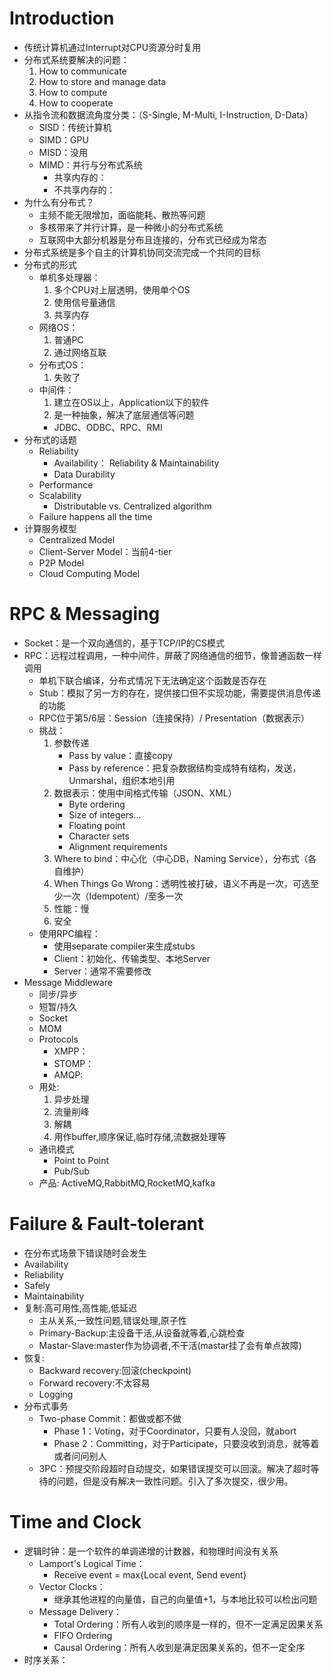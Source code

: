 # Introduction

- 传统计算机通过Interrupt对CPU资源分时复用
- 分布式系统要解决的问题：
    1. How to communicate
    2. How to store and manage data
    3. How to compute
    4. How to cooperate
- 从指令流和数据流角度分类：（S-Single, M-Multi, I-Instruction, D-Data）
    - SISD：传统计算机
    - SIMD：GPU
    - MISD：没用
    - MIMD：并行与分布式系统
        - 共享内存的：
        - 不共享内存的：
- 为什么有分布式？
    - 主频不能无限增加，面临能耗、散热等问题
    - 多核带来了并行计算，是一种微小的分布式系统
    - 互联网中大部分机器是分布且连接的，分布式已经成为常态
- 分布式系统是多个自主的计算机协同交流完成一个共同的目标
- 分布式的形式
    - 单机多处理器：
        1. 多个CPU对上层透明，使用单个OS
        2. 使用信号量通信
        3. 共享内存
    - 网络OS：
        1. 普通PC
        2. 通过网络互联
    - 分布式OS：
        1. 失败了
    - 中间件：
        1. 建立在OS以上，Application以下的软件
        2. 是一种抽象，解决了底层通信等问题
        - JDBC、ODBC、RPC、RMI
- 分布式的话题
    - Reliability
        - Availability： Reliability & Maintainability
        - Data Durability
    - Performance
    - Scalability
        - Distributable vs. Centralized algorithm
    - Failure happens all the time
- 计算服务模型
    - Centralized Model
    - Client-Server Model：当前4-tier
    - P2P Model
    - Cloud Computing Model

# RPC & Messaging

- Socket：是一个双向通信的，基于TCP/IP的CS模式
- RPC：远程过程调用，一种中间件，屏蔽了网络通信的细节，像普通函数一样调用
    - 单机下联合编译，分布式情况下无法确定这个函数是否存在
    - Stub：模拟了另一方的存在，提供接口但不实现功能，需要提供消息传递的功能
    - RPC位于第5/6层：Session（连接保持）/ Presentation（数据表示）
    - 挑战：
        1. 参数传递
            - Pass by value：直接copy
            - Pass by reference：把复杂数据结构变成特有结构，发送，Unmarshal，组织本地引用
        2. 数据表示：使用中间格式传输（JSON、XML）
            - Byte ordering
            - Size of integers...
            - Floating point
            - Character sets
            - Alignment requirements
        3. Where to bind：中心化（中心DB，Naming Service），分布式（各自维护）
        4. When Things Go Wrong：透明性被打破，语义不再是一次，可选至少一次（Idempotent）/至多一次
        5. 性能：慢
        6. 安全
    - 使用RPC编程：
        - 使用separate compiler来生成stubs
        - Client：初始化、传输类型、本地Server
        - Server：通常不需要修改
- Message Middleware
    - 同步/异步
    - 短暂/持久
    - Socket
    - MOM
    - Protocols
        - XMPP：
        - STOMP：
        - AMQP:
    - 用处:
        1. 异步处理
        2. 流量削峰
        3. 解耦
        4. 用作buffer,顺序保证,临时存储,流数据处理等
    - 通讯模式
        - Point to Point
        - Pub/Sub
    - 产品: ActiveMQ,RabbitMQ,RocketMQ,kafka

# Failure & Fault-tolerant
- 在分布式场景下错误随时会发生
- Availability
- Reliability
- Safely
- Maintainability
- 复制:高可用性,高性能,低延迟
    - 主从关系,一致性问题,错误处理,原子性
    - Primary-Backup:主设备干活,从设备就等着,心跳检查
    - Mastar-Slave:master作为协调者,不干活(mastar挂了会有单点故障)
- 恢复:
    - Backward recovery:回滚(checkpoint)
    - Forward recovery:不太容易
    - Logging
- 分布式事务
    - Two-phase Commit：都做或都不做
        - Phase 1：Voting，对于Coordinator，只要有人没回，就abort
        - Phase 2：Committing，对于Participate，只要没收到消息，就等着或者问问别人
    - 3PC：预提交阶段超时自动提交，如果错误提交可以回滚。解决了超时等待的问题，但是没有解决一致性问题。引入了多次提交，很少用。

# Time and Clock
- 逻辑时钟：是一个软件的单调递增的计数器，和物理时间没有关系
    - Lamport's Logical Time：
        - Receive event = max{Local event, Send event}
    - Vector Clocks：
        - 继承其他进程的向量值，自己的向量值+1，与本地比较可以检出问题
    - Message Delivery：
        - Total Ordering：所有人收到的顺序是一样的，但不一定满足因果关系
        - FIFO Ordering
        - Causal Ordering：所有人收到是满足因果关系的，但不一定全序
- 时序关系：